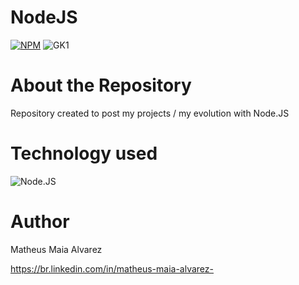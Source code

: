 # NodeJS

[![NPM](https://img.shields.io/npm/l/react)](https://github.com/MatheusAlvarez/NodeJS/blob/main/LICENSE)
![GK1](https://logospng.org/wp-content/uploads/node-js.png)

# About the Repository
Repository created to post my projects / my evolution with Node.JS

# Technology used
   ![Node.JS](https://img.shields.io/badge/-Node.JS-0D1117?style=for-the-badge&logo=node.js&labelColor=0D1117&textColor=0D1117)&nbsp;

# Author
Matheus Maia Alvarez

https://br.linkedin.com/in/matheus-maia-alvarez-




